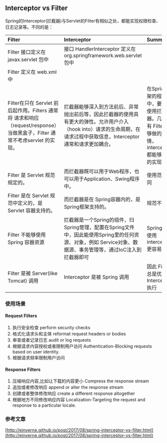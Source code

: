 ## Interceptor vs Filter

Spring的Interceptor(拦截器)与Servlet的Filter有相似之处，都能实现权限检查、日志记录等。不同的是：

| Filter                                                       | Interceptor                                                  | Summary                                                      |
| :----------------------------------------------------------- | :----------------------------------------------------------- | :----------------------------------------------------------- |
| Filter 接口定义在 javax.servlet 包中                         | 接口 HandlerInterceptor 定义在org.springframework.web.servlet 包中 |                                                              |
| Filter 定义在 web.xml 中                                     |                                                              |                                                              |
| Filter在只在 Servlet 前后起作用。Filters 通常将 请求和响应（request/response） 当做黑盒子，Filter 通常不考虑servlet 的实现。 | 拦截器能够深入到方法前后、异常抛出前后等，因此拦截器的使用具有更大的弹性。允许用户介入（hook into）请求的生命周期，在请求过程中获取信息，Interceptor 通常和请求更加耦合。 | 在Spring构架的程序中，要优先使用拦截器。几乎所有 Filter 能够做的事情， interceptor 都能够轻松的实现[1](http://einverne.github.io/post/2017/08/spring-interceptor-vs-filter.html#fn:top) |
| Filter 是 Servlet 规范规定的。                               | 而拦截器既可以用于Web程序，也可以用于Application、Swing程序中。 | 使用范围不同                                                 |
| Filter 是在 Servlet 规范中定义的，是 Servlet 容器支持的。    | 而拦截器是在 Spring容器内的，是Spring框架支持的。            | 规范不同                                                     |
| Filter 不能够使用 Spring 容器资源                            | 拦截器是一个Spring的组件，归Spring管理，配置在Spring文件中，因此能使用Spring里的任何资源、对象，例如 Service对象、数据源、事务管理等，通过IoC注入到拦截器即可 | Spring 中使用 interceptor 更容易                             |
| Filter 是被 Server(like Tomcat) 调用                         | Interceptor 是被 Spring 调用                                 | 因此 Filter 总是优先于 Interceptor 执行                      |



### 使用场景

#### Request Filters 

1. 执行安全检查 perform security checks
2. 格式化请求头和主体 reformat request headers or bodies
3. 审查或者记录日志 audit or log requests
4. 根据请求内容授权或者限制用户访问 Authentication-Blocking requests based on user identity.
5. 根据请求频率限制用户访问

#### Response Filters

1. 压缩响应内容,比如让下载的内容更小 Compress the response stream
2. 追加或者修改响应 append or alter the response stream
3. 创建或者整体修改响应 create a different response altogether
4. 根据地方不同修改响应内容 Localization-Targeting the request and response to a particular locale.



### 参考文章

[http://einverne.github.io/post/2017/08/spring-interceptor-vs-filter.html](http://einverne.github.io/post/2017/08/spring-interceptor-vs-filter.html)